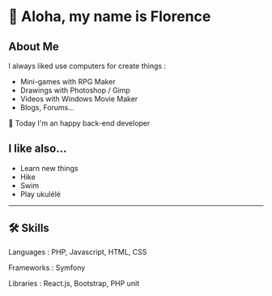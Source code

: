 
# 👋 Aloha, my name is Florence




## About Me

I always liked use computers for create things :

- Mini-games with RPG Maker
- Drawings with Photoshop / Gimp
- Videos with Windows Movie Maker
- Blogs, Forums...


🧩 Today I'm an happy back-end developer


## I like also...
- Learn new things
- Hike
- Swim
- Play ukulélé 

------

## 🛠 Skills
Languages : PHP, Javascript, HTML, CSS

Frameworks : Symfony

Libraries : React.js, Bootstrap, PHP unit
